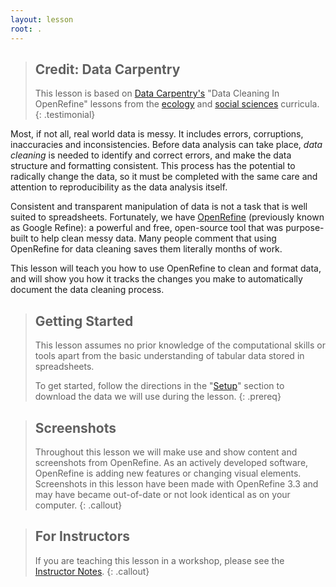 ```yaml
---
layout: lesson
root: .
---
```


> ## Credit: Data Carpentry 
> This lesson is based on [Data Carpentry's](https://datacarpentry.org.) "Data Cleaning In OpenRefine" lessons from the [ecology](https://datacarpentry.org/lessons/#ecology-workshop) and [social 
> sciences](https://datacarpentry.org/lessons/#social-science-curriculum) curricula.
{: .testimonial} 

Most, if not all, real world data is messy. It includes errors, corruptions, inaccuracies and inconsistencies. Before
data analysis can take place, *data cleaning* is needed to identify and correct errors, 
and make the data structure and formatting consistent. This process has the potential to radically change the data,
so it must be completed with the same care and attention to reproducibility as the data analysis itself.

Consistent and transparent manipulation of data is not a task that is well suited to
spreadsheets. Fortunately, we have [OpenRefine](https://openrefine.org/) (previously known as Google Refine): a powerful
and free, open-source tool that was purpose-built to help clean messy data. Many people comment
that using OpenRefine for data cleaning saves them literally months of work.

This lesson will teach you how to use OpenRefine to clean and format data, and will show you how it tracks
the changes you make to automatically document the data cleaning process. 

> ## Getting Started
> This lesson assumes no prior knowledge of the computational skills or tools apart from the basic 
> understanding of tabular data stored in spreadsheets.
>
> To get started, follow the directions in the "[Setup](https://southampton-rsg.github.io/openrefine-data-cleaning/setup.html)" section to download the
> data we will use during the lesson.
{: .prereq}

> ## Screenshots
> Throughout this lesson we will make use and show content and screenshots from OpenRefine. As an actively 
> developed software, OpenRefine is adding new features or changing visual elements. Screenshots in this lesson have been made with 
> OpenRefine 3.3 and may have became out-of-date or not look identical as on your computer.
{: .callout}

> ## For Instructors
> If you are teaching this lesson in a workshop, please see the
> [Instructor Notes](guide/).
{: .callout}